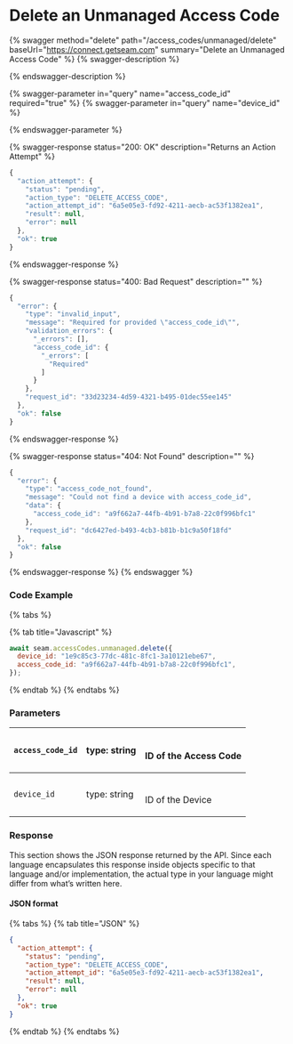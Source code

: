 # Delete an Unmanaged Access Code

{% swagger method="delete" path="/access_codes/unmanaged/delete" baseUrl="https://connect.getseam.com" summary="Delete an Unmanaged Access Code" %}
{% swagger-description %}

{% endswagger-description %}

{% swagger-parameter in="query" name="access_code_id" required="true" %}
{% swagger-parameter in="query" name="device_id" %}

{% endswagger-parameter %}

{% swagger-response status="200: OK" description="Returns an Action Attempt" %}

```javascript
{
  "action_attempt": {
    "status": "pending",
    "action_type": "DELETE_ACCESS_CODE",
    "action_attempt_id": "6a5e05e3-fd92-4211-aecb-ac53f1382ea1",
    "result": null,
    "error": null
  },
  "ok": true
}
```

{% endswagger-response %}

{% swagger-response status="400: Bad Request" description="" %}

```javascript
{
  "error": {
    "type": "invalid_input",
    "message": "Required for provided \"access_code_id\"",
    "validation_errors": {
      "_errors": [],
      "access_code_id": {
        "_errors": [
          "Required"
        ]
      }
    },
    "request_id": "33d23234-4d59-4321-b495-01dec55ee145"
  },
  "ok": false
}
```

{% endswagger-response %}

{% swagger-response status="404: Not Found" description="" %}

```javascript
{
  "error": {
    "type": "access_code_not_found",
    "message": "Could not find a device with access_code_id",
    "data": {
      "access_code_id": "a9f662a7-44fb-4b91-b7a8-22c0f996bfc1"
    },
    "request_id": "dc6427ed-b493-4cb3-b81b-b1c9a50f18fd"
  },
  "ok": false
}
```

{% endswagger-response %}
{% endswagger %}

### Code Example

{% tabs %}

{% tab title="Javascript" %}

```javascript
await seam.accessCodes.unmanaged.delete({
  device_id: "1e9c85c3-77dc-481c-8fc1-3a10121ebe67",
  access_code_id: "a9f662a7-44fb-4b91-b7a8-22c0f996bfc1",
});
```

{% endtab %}
{% endtabs %}

### Parameters

| `access_code_id` | type: string | <p><br>ID of the Access Code</p> |
| ---------------- | ------------ | -------------------------------- |
| `device_id`      | type: string | <p><br>ID of the Device</p>      |

### Response

This section shows the JSON response returned by the API. Since each language encapsulates this response inside objects specific to that language and/or implementation, the actual type in your language might differ from what’s written here.

#### JSON format

{% tabs %}
{% tab title="JSON" %}

```json
{
  "action_attempt": {
    "status": "pending",
    "action_type": "DELETE_ACCESS_CODE",
    "action_attempt_id": "6a5e05e3-fd92-4211-aecb-ac53f1382ea1",
    "result": null,
    "error": null
  },
  "ok": true
}
```

{% endtab %}
{% endtabs %}
